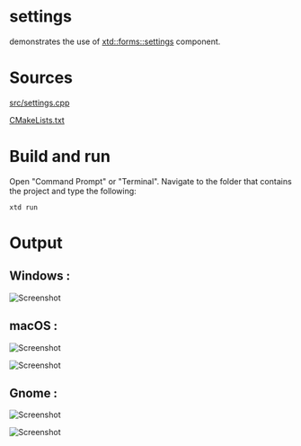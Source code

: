 # settings

demonstrates the use of [xtd::forms::settings](../../../src/xtd_forms/include/xtd/forms/settings.hpp) component.

# Sources

[src/settings.cpp](src/settings.cpp)

[CMakeLists.txt](CMakeLists.txt)

# Build and run

Open "Command Prompt" or "Terminal". Navigate to the folder that contains the project and type the following:

```shell
xtd run
```

# Output

## Windows :

![Screenshot](../../../docs/pictures/examples/settings_w.png)

## macOS :

![Screenshot](../../../docs/pictures/examples/settings_m.png)

![Screenshot](../../../docs/pictures/examples/settings_md.png)

## Gnome :

![Screenshot](../../../docs/pictures/examples/settings_g.png)

![Screenshot](../../../docs/pictures/examples/settings_gd.png)
